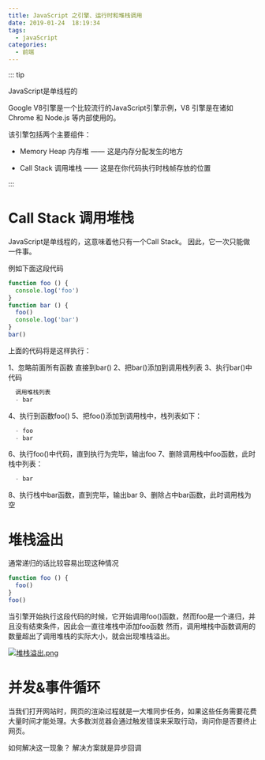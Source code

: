 ```yaml
---
title: JavaScript 之引擎、运行时和堆栈调用
date: 2019-01-24  18:19:34
tags: 
  - javaScript
categories:
  - 前端
---
```


::: tip

JavaScript是单线程的

Google V8引擎是一个比较流行的JavaScript引擎示例，V8 引擎是在诸如 Chrome 和 Node.js 等内部使用的。

该引擎包括两个主要组件：

* Memory Heap 内存堆 ——  这是内存分配发生的地方

* Call Stack 调用堆栈 ——  这是在你代码执行时栈帧存放的位置

:::

<!-- more -->

# Call Stack 调用堆栈

JavaScript是单线程的，这意味着他只有一个Call Stack。 因此，它一次只能做一件事。

例如下面这段代码

```js
function foo () {
  console.log('foo')
}
function bar () {
  foo()
  console.log('bar')
}
bar()
```

上面的代码将是这样执行：

1、忽略前面所有函数  直接到bar()
2、把bar()添加到调用栈列表
3、执行bar()中代码

  ```js
    调用堆栈列表
    - bar
  ```

4、执行到函数foo()
5、把foo()添加到调用栈中，栈列表如下：

  ```js
    - foo
    - bar
  ```

6、执行foo()中代码，直到执行为完毕，输出foo
7、删除调用栈中foo函数，此时栈中列表：

  ```js
    - bar
  ```

8、执行栈中bar函数，直到完毕，输出bar
9、删除占中bar函数，此时调用栈为空

# 堆栈溢出

通常递归的话比较容易出现这种情况

```js
function foo () {
  foo()
}
foo()
```

当引擎开始执行这段代码的时候，它开始调用foo()函数，然而foo是一个递归，并且没有结束条件，因此会一直往堆栈中添加foo函数
然而，调用堆栈中函数调用的数量超出了调用堆栈的实际大小，就会出现堆栈溢出。

[![堆栈溢出.png](https://s2.ax1x.com/2019/01/24/keMKMV.png)](https://imgchr.com/i/keMKMV)

# 并发&事件循环

当我们打开网站时，网页的渲染过程就是一大堆同步任务，如果这些任务需要花费大量时间才能处理。大多数浏览器会通过触发错误来采取行动，询问你是否要终止网页。

如何解决这一现象？ 解决方案就是异步回调
